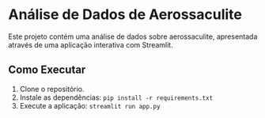 # Análise de Dados de Aerossaculite

Este projeto contém uma análise de dados sobre aerossaculite, apresentada através de uma aplicação interativa com Streamlit.

## Como Executar

1. Clone o repositório.
2. Instale as dependências: `pip install -r requirements.txt`
3. Execute a aplicação: `streamlit run app.py`
